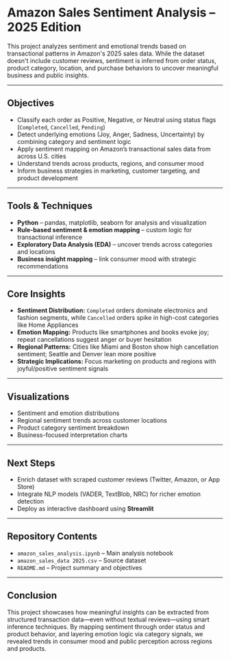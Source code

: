 #  Amazon Sales Sentiment Analysis – 2025 Edition

This project analyzes sentiment and emotional trends based on transactional patterns in Amazon's 2025 sales data. While the dataset doesn't include customer reviews, sentiment is inferred from order status, product category, location, and purchase behaviors to uncover meaningful business and public insights.

---

##  Objectives

-  Classify each order as Positive, Negative, or Neutral using status flags (`Completed`, `Cancelled`, `Pending`)
-  Detect underlying emotions (Joy, Anger, Sadness, Uncertainty) by combining category and sentiment logic
-  Apply sentiment mapping on Amazon’s transactional sales data from across U.S. cities
-  Understand trends across products, regions, and consumer mood
-  Inform business strategies in marketing, customer targeting, and product development

---

##  Tools & Techniques

- **Python** – pandas, matplotlib, seaborn for analysis and visualization
- **Rule-based sentiment & emotion mapping** – custom logic for transactional inference
- **Exploratory Data Analysis (EDA)** – uncover trends across categories and locations
- **Business insight mapping** – link consumer mood with strategic recommendations

---

##  Core Insights

-  **Sentiment Distribution:** `Completed` orders dominate electronics and fashion segments, while `Cancelled` orders spike in high-cost categories like Home Appliances
-  **Emotion Mapping:** Products like smartphones and books evoke joy; repeat cancellations suggest anger or buyer hesitation
-  **Regional Patterns:** Cities like Miami and Boston show high cancellation sentiment; Seattle and Denver lean more positive
-  **Strategic Implications:** Focus marketing on products and regions with joyful/positive sentiment signals

---

##  Visualizations

- Sentiment and emotion distributions
- Regional sentiment trends across customer locations
- Product category sentiment breakdown
- Business-focused interpretation charts



---

##  Next Steps

- Enrich dataset with scraped customer reviews (Twitter, Amazon, or App Store)
- Integrate NLP models (VADER, TextBlob, NRC) for richer emotion detection
- Deploy as interactive dashboard using **Streamlit**

---

##  Repository Contents

- `amazon_sales_analysis.ipynb` – Main analysis notebook
- `amazon_sales_data 2025.csv` – Source dataset
- `README.md` – Project summary and objectives


---

##  Conclusion

This project showcases how meaningful insights can be extracted from structured transaction data—even without textual reviews—using smart inference techniques. By mapping sentiment through order status and product behavior, and layering emotion logic via category signals, we revealed trends in consumer mood and public perception across regions and products.

